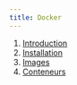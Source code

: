 ```yaml
---
title: Docker
---
```


1. [Introduction](intro)
2. [Installation](installation)
3. [Images](images)
4. [Conteneurs](conteneurs)